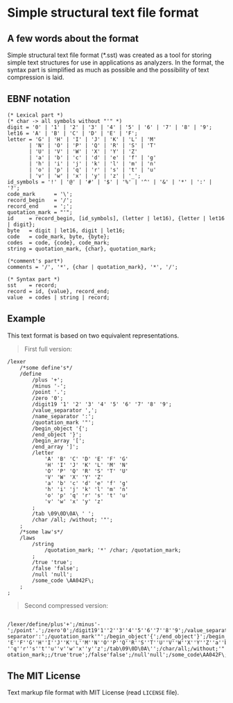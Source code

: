 # Simple structural text file format

## A few words about the format

Simple structural text file format (*.sst) was created as a tool for storing simple text structures for use in applications as analyzers. In the format, the syntax part is simplified as much as possible and the possibility of text compression is laid.

## EBNF notation

```ebnf
(* Lexical part *)
(* char -> all symbols without "'" *)
digit = '0' | '1' | '2' | '3' | '4' | '5' | '6' | '7' | '8' | '9';
let16 = 'A' | 'B' | 'C' | 'D' | 'E' | 'F';
letter = 'G' | 'H' | 'I' | 'J' | 'K' | 'L' | 'M' 
       | 'N' | 'O' | 'P' | 'Q' | 'R' | 'S' | 'T' 
       | 'U' | 'V' | 'W' | 'X' | 'Y' | 'Z' 
       | 'a' | 'b' | 'c' | 'd' | 'e' | 'f' | 'g' 
       | 'h' | 'i' | 'j' | 'k' | 'l' | 'm' | 'n' 
       | 'o' | 'p' | 'q' | 'r' | 's' | 't' | 'u' 
       | 'v' | 'w' | 'x' | 'y' | 'z' | '_';
id_symbols = '!' | '@' | '#' | '$' | '%' | '^' | '&' | '*' | ':' | '?';
code_mark      = '\';
record_begin   = '/';
record_end     = ';';
quotation_mark = "'";
id     = record_begin, [id_symbols], (letter | let16), {letter | let16 | digit};
byte   = digit | let16, digit | let16;
code   = code_mark, byte, {byte};
codes  = code, {code}, code_mark;
string = quotation_mark, {char}, quotation_mark;

(*comment's part*)
comments = '/', '*', {char | quotation_mark}, '*', '/';

(* Syntax part *)
sst    = record;
record = id, {value}, record_end;
value  = codes | string | record;
```

## Example

This text format is based on two equivalent representations.

> First full version:

```
/lexer
    /*some define's*/
    /define
        /plus '+';
        /minus '-';
        /point '.';
        /zero '0';
        /digit19 '1' '2' '3' '4' '5' '6' '7' '8' '9';
        /value_separator ',';
        /name_separator ':';
        /quotation_mark '"';
        /begin_object '{';
        /end_object '}';
        /begin_array '[';
        /end_array ']';
        /letter 
            'A' 'B' 'C' 'D' 'E' 'F' 'G'
            'H' 'I' 'J' 'K' 'L' 'M' 'N'
            'O' 'P' 'Q' 'R' 'S' 'T' 'U'
            'V' 'W' 'X' 'Y' 'Z' 
            'a' 'b' 'c' 'd' 'e' 'f' 'g' 
            'h' 'i' 'j' 'k' 'l' 'm' 'n' 
            'o' 'p' 'q' 'r' 's' 't' 'u' 
            'v' 'w' 'x' 'y' 'z'
        ;
        /tab \09\0D\0A\ ' ';
        /char /all; /without; '"';
    ;
    /*some law's*/
    /laws
        /string
            /quotation_mark; '*' /char; /quotation_mark;
        ;
        /true 'true';
        /false 'false';
        /null 'null';
        /some_code \AA042F\;
    ;
;
```

> Second compressed version:

```

/lexer/define/plus'+';/minus'-';/point'.';/zero'0';/digit19'1''2''3''4''5''6''7''8''9';/value_separator',';/name_
separator':';/quotation_mark'"';/begin_object'{';/end_object'}';/begin_array'[';/end_array']';/letter'A''B''C''D'
'E''F''G''H''I''J''K''L''M''N''O''P''Q''R''S''T''U''V''W''X''Y''Z''a''b''c''d''e''f''g''h''i''j''k''l''m''n''o''p
''q''r''s''t''u''v''w''x''y''z';/tab\09\0D\0A\'';/char/all;/without;'"';;/laws/string/quotation_mark;'*'/char;/qu
otation_mark;;/true'true';/false'false';/null'null';/some_code\AA042F\;;;

```

## The MIT License

Text markup file format with MIT License (read `LICENSE` file).